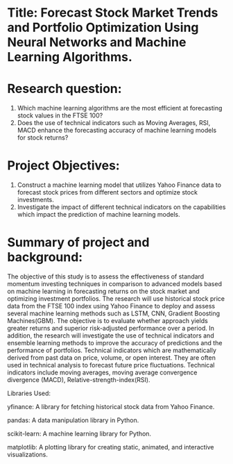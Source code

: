 # Title: Forecast Stock Market Trends and Portfolio Optimization Using Neural Networks and Machine Learning Algorithms.

# Research question:
1)	Which machine learning algorithms are the most efficient at forecasting stock values in the FTSE 100?
2)	Does the use of technical indicators such as Moving Averages, RSI, MACD enhance the forecasting accuracy of machine learning models for stock returns?
# Project Objectives:
1)	Construct a machine learning model that utilizes Yahoo Finance data to forecast stock prices from different sectors and optimize stock investments.
2)	Investigate the impact of different technical indicators on the capabilities which impact the prediction of machine learning models.
# Summary of project and background:
The objective of this study is to assess the effectiveness of standard momentum investing techniques in comparison to advanced models based on machine learning in forecasting returns on the stock market and optimizing investment portfolios. The research will use historical stock price data from the FTSE 100 index using Yahoo Finance to deploy and assess several machine learning methods such as LSTM, CNN, Gradient Boosting Machines(GBM). The objective is to evaluate whether approach yields greater returns and superior risk-adjusted performance over a period. In addition, the research will investigate the use of technical indicators and ensemble learning methods to improve the accuracy of predictions and the performance of portfolios.
Technical indicators which are mathematically derived from past data on price, volume, or open interest. They are often used in technical analysis to forecast future price fluctuations. Technical indicators include moving averages, moving average convergence divergence (MACD), Relative-strength-index(RSI).


Libraries Used:

yfinance: A library for fetching historical stock data from Yahoo Finance.

pandas: A data manipulation library in Python.

scikit-learn: A machine learning library for Python.

matplotlib: A plotting library for creating static, animated, and interactive visualizations.



